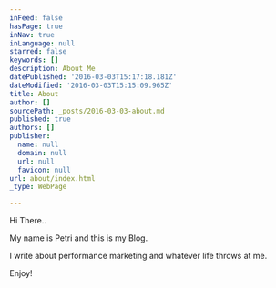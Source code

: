 ```yaml
---
inFeed: false
hasPage: true
inNav: true
inLanguage: null
starred: false
keywords: []
description: About Me
datePublished: '2016-03-03T15:17:18.181Z'
dateModified: '2016-03-03T15:15:09.965Z'
title: About
author: []
sourcePath: _posts/2016-03-03-about.md
published: true
authors: []
publisher:
  name: null
  domain: null
  url: null
  favicon: null
url: about/index.html
_type: WebPage

---
```

Hi There.. 

My name is Petri and this is my Blog. 

I write about performance marketing and whatever life throws at me. 

Enjoy!